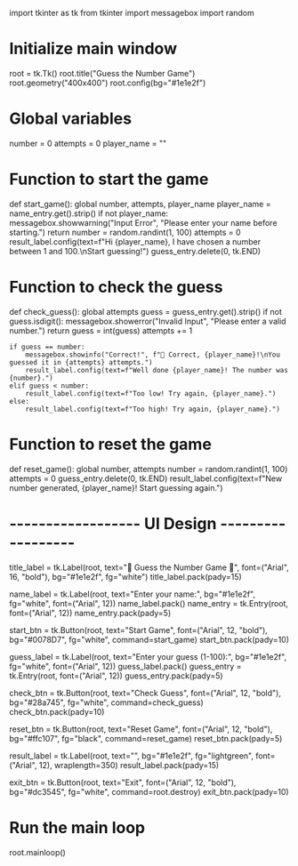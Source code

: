 import tkinter as tk
from tkinter import messagebox
import random

# Initialize main window
root = tk.Tk()
root.title("Guess the Number Game")
root.geometry("400x400")
root.config(bg="#1e1e2f")

# Global variables
number = 0
attempts = 0
player_name = ""

# Function to start the game
def start_game():
    global number, attempts, player_name
    player_name = name_entry.get().strip()
    if not player_name:
        messagebox.showwarning("Input Error", "Please enter your name before starting.")
        return
    number = random.randint(1, 100)
    attempts = 0
    result_label.config(text=f"Hi {player_name}, I have chosen a number between 1 and 100.\nStart guessing!")
    guess_entry.delete(0, tk.END)

# Function to check the guess
def check_guess():
    global attempts
    guess = guess_entry.get().strip()
    if not guess.isdigit():
        messagebox.showerror("Invalid Input", "Please enter a valid number.")
        return
    guess = int(guess)
    attempts += 1

    if guess == number:
        messagebox.showinfo("Correct!", f"🎉 Correct, {player_name}!\nYou guessed it in {attempts} attempts.")
        result_label.config(text=f"Well done {player_name}! The number was {number}.")
    elif guess < number:
        result_label.config(text=f"Too low! Try again, {player_name}.")
    else:
        result_label.config(text=f"Too high! Try again, {player_name}.")

# Function to reset the game
def reset_game():
    global number, attempts
    number = random.randint(1, 100)
    attempts = 0
    guess_entry.delete(0, tk.END)
    result_label.config(text=f"New number generated, {player_name}! Start guessing again.")

# ------------------ UI Design ------------------
title_label = tk.Label(root, text="🎯 Guess the Number Game 🎯", font=("Arial", 16, "bold"), bg="#1e1e2f", fg="white")
title_label.pack(pady=15)

name_label = tk.Label(root, text="Enter your name:", bg="#1e1e2f", fg="white", font=("Arial", 12))
name_label.pack()
name_entry = tk.Entry(root, font=("Arial", 12))
name_entry.pack(pady=5)

start_btn = tk.Button(root, text="Start Game", font=("Arial", 12, "bold"), bg="#0078D7", fg="white", command=start_game)
start_btn.pack(pady=10)

guess_label = tk.Label(root, text="Enter your guess (1-100):", bg="#1e1e2f", fg="white", font=("Arial", 12))
guess_label.pack()
guess_entry = tk.Entry(root, font=("Arial", 12))
guess_entry.pack(pady=5)

check_btn = tk.Button(root, text="Check Guess", font=("Arial", 12, "bold"), bg="#28a745", fg="white", command=check_guess)
check_btn.pack(pady=10)

reset_btn = tk.Button(root, text="Reset Game", font=("Arial", 12, "bold"), bg="#ffc107", fg="black", command=reset_game)
reset_btn.pack(pady=5)

result_label = tk.Label(root, text="", bg="#1e1e2f", fg="lightgreen", font=("Arial", 12), wraplength=350)
result_label.pack(pady=15)

exit_btn = tk.Button(root, text="Exit", font=("Arial", 12, "bold"), bg="#dc3545", fg="white", command=root.destroy)
exit_btn.pack(pady=10)

# Run the main loop
root.mainloop()

